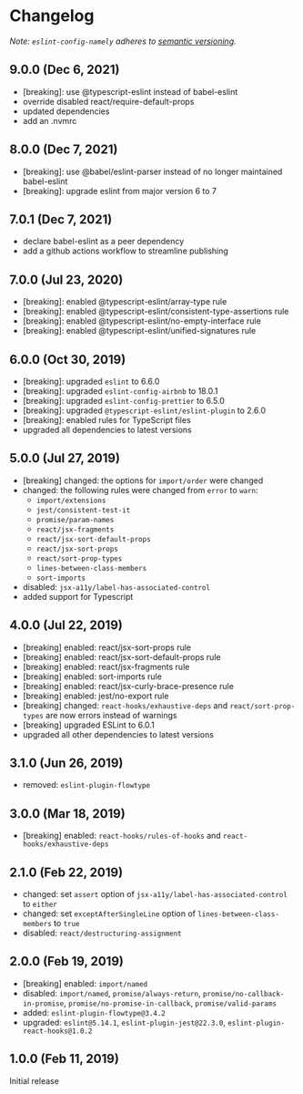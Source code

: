 # Changelog

_Note: `eslint-config-namely` adheres to [semantic versioning](https://semver.org/)._

## 9.0.0 (Dec 6, 2021)

- [breaking]: use @typescript-eslint instead of babel-eslint
- override disabled react/require-default-props
- updated dependencies
- add an .nvmrc

## 8.0.0 (Dec 7, 2021)

- [breaking]: use @babel/eslint-parser instead of no longer maintained babel-eslint
- [breaking]: upgrade eslint from major version 6 to 7

## 7.0.1 (Dec 7, 2021)

- declare babel-eslint as a peer dependency
- add a github actions workflow to streamline publishing

## 7.0.0 (Jul 23, 2020)

- [breaking]: enabled @typescript-eslint/array-type rule
- [breaking]: enabled @typescript-eslint/consistent-type-assertions rule
- [breaking]: enabled @typescript-eslint/no-empty-interface rule
- [breaking]: enabled @typescript-eslint/unified-signatures rule

## 6.0.0 (Oct 30, 2019)

- [breaking]: upgraded `eslint` to 6.6.0
- [breaking]: upgraded `eslint-config-airbnb` to 18.0.1
- [breaking]: upgraded `eslint-config-prettier` to 6.5.0
- [breaking]: upgraded `@typescript-eslint/eslint-plugin` to 2.6.0
- [breaking]: enabled rules for TypeScript files
- upgraded all dependencies to latest versions

## 5.0.0 (Jul 27, 2019)

- [breaking] changed: the options for `import/order` were changed
- changed: the following rules were changed from `error` to `warn`:
  - `import/extensions`
  - `jest/consistent-test-it`
  - `promise/param-names`
  - `react/jsx-fragments`
  - `react/jsx-sort-default-props`
  - `react/jsx-sort-props`
  - `react/sort-prop-types`
  - `lines-between-class-members`
  - `sort-imports`
- disabled: `jsx-a11y/label-has-associated-control`
- added support for Typescript

## 4.0.0 (Jul 22, 2019)

- [breaking] enabled: react/jsx-sort-props rule
- [breaking] enabled: react/jsx-sort-default-props rule
- [breaking] enabled: react/jsx-fragments rule
- [breaking] enabled: sort-imports rule
- [breaking] enabled: react/jsx-curly-brace-presence rule
- [breaking] enabled: jest/no-export rule
- [breaking] changed: `react-hooks/exhaustive-deps` and `react/sort-prop-types` are now errors instead of warnings
- [breaking] upgraded ESLint to 6.0.1
- upgraded all other dependencies to latest versions

## 3.1.0 (Jun 26, 2019)

- removed: `eslint-plugin-flowtype`

## 3.0.0 (Mar 18, 2019)

- [breaking] enabled: `react-hooks/rules-of-hooks` and `react-hooks/exhaustive-deps`

## 2.1.0 (Feb 22, 2019)

- changed: set `assert` option of `jsx-a11y/label-has-associated-control` to `either`
- changed: set `exceptAfterSingleLine` option of `lines-between-class-members` to `true`
- disabled: `react/destructuring-assignment`

## 2.0.0 (Feb 19, 2019)

- [breaking] enabled: `import/named`
- disabled: `import/named`, `promise/always-return`, `promise/no-callback-in-promise`, `promise/no-promise-in-callback`, `promise/valid-params`
- added: `eslint-plugin-flowtype@3.4.2`
- upgraded: `eslint@5.14.1`, `eslint-plugin-jest@22.3.0`, `eslint-plugin-react-hooks@1.0.2`

## 1.0.0 (Feb 11, 2019)

Initial release
